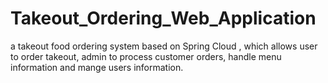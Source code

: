 # Takeout_Ordering_Web_Application
a takeout food ordering system based on Spring Cloud , which allows user to order takeout, admin to process customer orders, handle menu information and mange users information.
